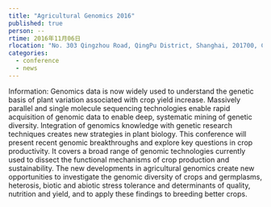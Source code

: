 ```yaml
---
title: "Agricultural Genomics 2016"
published: true
person: --
rtime: 2016年11月06日
rlocation: "No. 303 Qingzhou Road, QingPu District, Shanghai, 201700, China"
categories:
  - conference
  - news
---
```


Information:
Genomics data is now widely used to understand the genetic basis of plant variation associated with crop yield increase. Massively parallel and single molecule sequencing technologies enable rapid acquisition of genomic data to enable deep, systematic mining of genetic diversity. Integration of genomics knowledge with genetic research techniques creates new strategies in plant biology. This conference will present recent genomic breakthroughs and explore key questions in crop productivity. It covers a broad range of genomic technologies currently used to dissect the functional mechanisms of crop production and sustainability. The new developments in agricultural genomics create new opportunities to investigate the genomic diversity of crops and germplasms, heterosis, biotic and abiotic stress tolerance and determinants of quality, nutrition and yield, and to apply these findings to breeding better crops.
